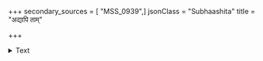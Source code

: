 +++
secondary_sources = [ "MSS_0939",]
jsonClass = "Subhaashita"
title = "अद्यापि ताम्"

+++

<details><summary>Text</summary>

अद्यापि तां सुरतताण्डवसूत्रधारं दुर्वारदर्पजघनग्लपिताङ्गयष्टिम्।  
अङ्गं रसैः समुपगुह्य कटिं दधानां किंचिन्निमीलनयनां मनसा स्मरामि॥
</details>
